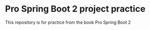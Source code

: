 # Pro Spring Boot 2 project practice
This repository is for practice from the book Pro Spring Boot 2
